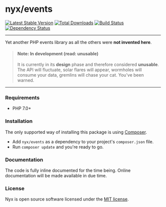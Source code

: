 # nyx/events
[![Latest Stable Version](https://poser.pugx.org/nyx/events/v/stable.png)](https://packagist.org/packages/nyx/events)
[![Total Downloads](https://poser.pugx.org/nyx/events/downloads.png)](https://packagist.org/packages/nyx/events)
[![Build Status](https://travis-ci.org/unyx/events.png)](https://travis-ci.org/unyx/events)
[![Dependency Status](https://www.versioneye.com/user/projects/52754dea632bac61f800008f/badge.png)](https://www.versioneye.com/user/projects/52754dea632bac61f800008f)

-----

Yet another PHP events library as all the others were **not invented here**.

> #### Note: In development (read: unusable)
> It is currently in its **design** phase and therefore considered **unusable**. The API will fluctuate, solar flares will
> appear, wormholes will consume your data, gremlins will chase your cat. You've been warned.

-----

### Requirements

- PHP 7.0+

### Installation

The only supported way of installing this package is using [Composer](http://getcomposer.org).

- Add `nyx/events` as a dependency to your project's `composer.json` file.
- Run `composer update` and you're ready to go.

### Documentation

The code is fully inline documented for the time being. Online documentation will be made available in due time.

### License

Nyx is open source software licensed under the [MIT license](http://opensource.org/licenses/MIT).
